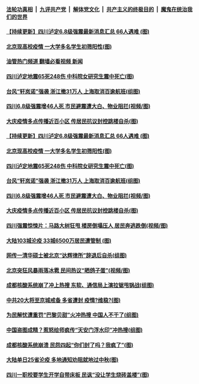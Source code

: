 ####  [法轮功真相](../../../../basic/blob/master/README.md?t=09062001) &nbsp;|&nbsp; [九评共产党](../../../../9ping.md/blob/master/README.md?t=09062001) &nbsp;|&nbsp; [解体党文化](../../../../jtdwh.md/blob/master/README.md?t=09062001)  &nbsp;|&nbsp; [共产主义的终极目的](../../../../gczydzjmd.md/blob/master/README.md?t=09062001) &nbsp;|&nbsp; [魔鬼在统治我们的世界](../../../../mgztzwmdsj.md/blob/master/README.md?t=09062001) 

#### [【持续更新】四川泸定6.8级强震最新消息汇总 66人遇难 (图)](../pages/p1/1015970.md?t=09062001) 

#### [北京现高校疫情 一大学多名学生初筛阳性(图)](../pages/p1/1016051.md?t=09062001) 

#### [油管热门频道 翻墙必看视频 新闻](http://45.76.130.85:81/youtube.html?09062001)

#### [四川泸定地震65死248伤 中科院女研究生震中死亡(图)](../pages/p1/1016043.md?t=09062001) 

#### [台风“轩岚诺”强袭 浙江撤31万人 上海取消百逾航班(组图)](../pages/p1/1016018.md?t=09062001) 

#### [四川6.8级强震增46人死 市民避震遭大白、物业阻拦(视频/图)](../pages/p1/1015990.md?t=09062001) 

#### [大庆疫情多点传播近百小区 传居民抗议封控跳楼自杀(图)](../pages/p1/1016002.md?t=09062001) 

#### [【持续更新】四川泸定6.8级强震最新消息汇总 66人遇难 (图)](../pages/p1/1015970.md?t=09062001) 

#### [北京现高校疫情 一大学多名学生初筛阳性(图)](../pages/p1/1016051.md?t=09062001) 

#### [四川泸定地震65死248伤 中科院女研究生震中死亡(图)](../pages/p1/1016043.md?t=09062001) 

#### [台风“轩岚诺”强袭 浙江撤31万人 上海取消百逾航班(组图)](../pages/p1/1016018.md?t=09062001) 

#### [四川6.8级强震增46人死 市民避震遭大白、物业阻拦(视频/图)](../pages/p1/1015990.md?t=09062001) 

#### [大庆疫情多点传播近百小区 传居民抗议封控跳楼自杀(图)](../pages/p1/1016002.md?t=09062001) 

#### [四川强震惊悚片：马路大树狂甩 楼房倒塌压人 居民奔逃跌倒(视频/图)](../pages/p1/1016003.md?t=09062001) 

#### [大陆103城沦疫 33城6500万居民遭管制&nbsp;(图)](../pages/p1/1015972.md?t=09062001) 


#### [网传一清华硕士被北京“达辉律所”辞退后自杀(组图)](../pages/p1/1015940.md?t=09062001) 

#### [北京突狂风暴雨落冰雹 民间热议“晒鸽子蛋”(视频/图)](../pages/p1/1015931.md?t=09062001) 


#### [成都核酸系统崩了冲上热搜 东软、通信局上演拉锯甩锅战(组图)](../pages/p1/1015928.md?t=09062001) 

#### [中共20大将至京城戒备 多省遭封 疫情?维稳?(图)](../pages/p1/1015921.md?t=09062001) 


#### [为民解忧遭重罚“巴黎贝甜”火冲热搜 中国人不干了(组图)](../pages/p1/1015879.md?t=09062001) 

#### [中国盗图成精？惹怒绘师疯传“天安门浮水印”冲热搜(组图)](../pages/p1/1015870.md?t=09062001) 

#### [成都核酸系统崩溃 民怨四起“你们封了吗？我疯了”(图)](../pages/p1/1015858.md?t=09062001) 

#### [大陆单日25省沦疫 多地通知劝阻就地过中秋(图)](../pages/p1/1015856.md?t=09062001) 

#### [四川一职校要学生开学自带床板 民讽“没让学生烧砖盖楼”(图)](../pages/p1/1015845.md?t=09062001) 

<img src='http://gfw-breaker.win/goodnews/indexes/p1.md' width='0px' height='0px'/>
